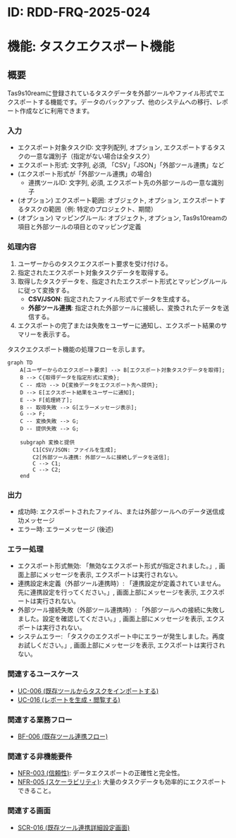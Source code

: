 # ID: RDD-FRQ-2025-024

# 機能: タスクエクスポート機能

## 概要

Tas9s10reamに登録されているタスクデータを外部ツールやファイル形式でエクスポートする機能です。データのバックアップ、他のシステムへの移行、レポート作成などに利用できます。

### 入力

- エクスポート対象タスクID: 文字列配列, オプション, エクスポートするタスクの一意な識別子（指定がない場合は全タスク）
- エクスポート形式: 文字列, 必須, 「CSV」「JSON」「外部ツール連携」など
- (エクスポート形式が「外部ツール連携」の場合)
  - 連携ツールID: 文字列, 必須, エクスポート先の外部ツールの一意な識別子
- (オプション) エクスポート範囲: オブジェクト, オプション, エクスポートするタスクの範囲（例: 特定のプロジェクト、期間）
- (オプション) マッピングルール: オブジェクト, オプション,
  Tas9s10reamの項目と外部ツールの項目とのマッピング定義

### 処理内容

1. ユーザーからのタスクエクスポート要求を受け付ける。
1. 指定されたエクスポート対象タスクデータを取得する。
1. 取得したタスクデータを、指定されたエクスポート形式とマッピングルールに従って変換する。
   - **CSV/JSON**: 指定されたファイル形式でデータを生成する。
   - **外部ツール連携**: 指定された外部ツールに接続し、変換されたデータを送信する。
1. エクスポートの完了または失敗をユーザーに通知し、エクスポート結果のサマリーを表示する。

タスクエクスポート機能の処理フローを示します。

```mermaid
graph TD
    A[ユーザーからのエクスポート要求] --> B[エクスポート対象タスクデータを取得];
    B --> C{取得データを指定形式に変換};
    C -- 成功 --> D{変換データをエクスポート先へ提供};
    D --> E[エクスポート結果をユーザーに通知];
    E --> F[処理終了];
    B -- 取得失敗 --> G[エラーメッセージ表示];
    G --> F;
    C -- 変換失敗 --> G;
    D -- 提供失敗 --> G;

    subgraph 変換と提供
        C1[CSV/JSON: ファイルを生成];
        C2[外部ツール連携: 外部ツールに接続しデータを送信];
        C --> C1;
        C --> C2;
    end
```

### 出力

- 成功時: エクスポートされたファイル、または外部ツールへのデータ送信成功メッセージ
- エラー時: エラーメッセージ (後述)

### エラー処理

- エクスポート形式無効: 「無効なエクスポート形式が指定されました。」, 画面上部にメッセージを表示, エクスポートは実行されない。
- 連携設定未定義（外部ツール連携時）: 「連携設定が定義されていません。先に連携設定を行ってください。」, 画面上部にメッセージを表示, エクスポートは実行されない。
- 外部ツール接続失敗（外部ツール連携時）: 「外部ツールへの接続に失敗しました。設定を確認してください。」, 画面上部にメッセージを表示, エクスポートは実行されない。
- システムエラー: 「タスクのエクスポート中にエラーが発生しました。再度お試しください。」, 画面上部にメッセージを表示, エクスポートは実行されない。

### 関連するユースケース

- [UC-006 (既存ツールからタスクをインポートする)](../use-cases/uc-006-import-tasks-from-existing-tool.md)
- [UC-016 (レポートを生成・閲覧する)](../use-cases/uc-016-generate-view-reports.md)

### 関連する業務フロー

- [BF-006 (既存ツール連携フロー)](../business-flows/bf-006-existing-tool-integration-flow.md)

### 関連する非機能要件

- [NFR-003 (信頼性)](../non-functional-requirements/nfr-003-reliability.md): データエクスポートの正確性と完全性。
- [NFR-005 (スケーラビリティ)](../non-functional-requirements/nfr-005-scalability.md): 大量のタスクデータも効率的にエクスポートできること。

### 関連する画面

- [SCR-016 (既存ツール連携詳細設定画面)](../screens/scr-016-external-tool-integration-settings-screen.md)
